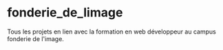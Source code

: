 # fonderie_de_limage
Tous les projets en lien avec la formation en web développeur au campus fonderie de l'image.
